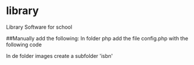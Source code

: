 # library
Library Software for school

##Manually add the following:
In folder php add the file config.php with the following code
> <?php
> $server = "localhost";
> $login  = "username";
> $pwd    = 'password';
> $name   = "database name";
> ?>
In de folder images create a subfolder 'isbn'
